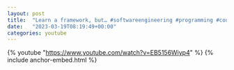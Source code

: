 ```yaml
---
layout: post
title:  "Learn a framework, but… #softwareengineering #programming #coding"
date:   "2023-03-19T08:19:49+00:00"
categories: youtube
---
```

{% youtube  "https://www.youtube.com/watch?v=EB5156Wiyp4" %}
{% include anchor-embed.html %}
<br />

